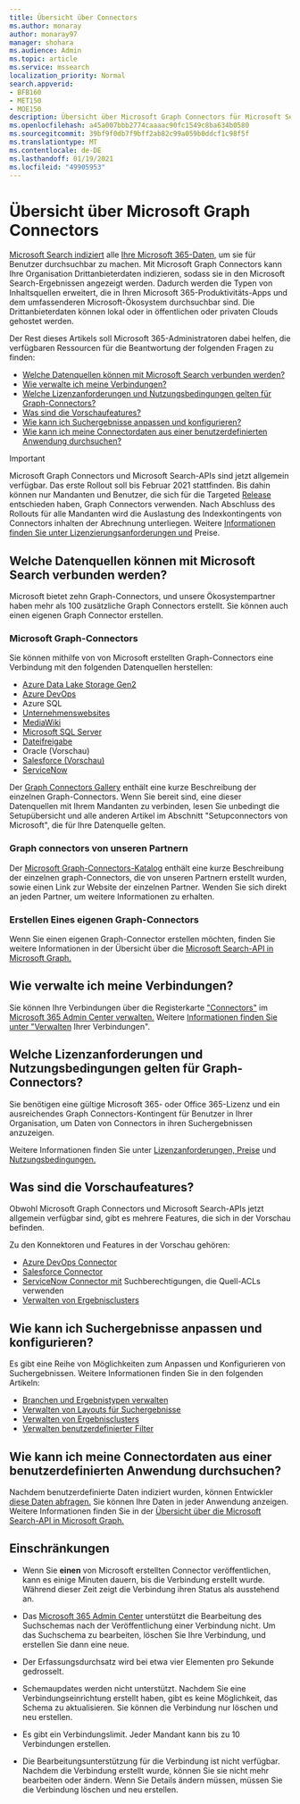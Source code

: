 ```yaml
---
title: Übersicht über Connectors
ms.author: monaray
author: monaray97
manager: shohara
ms.audience: Admin
ms.topic: article
ms.service: mssearch
localization_priority: Normal
search.appverid:
- BFB160
- MET150
- MOE150
description: Übersicht über Microsoft Graph Connectors für Microsoft Search
ms.openlocfilehash: a45a007bbb2774caaaac90fc1549c8ba634b0580
ms.sourcegitcommit: 39bf9f0db7f9bff2ab82c99a059b0ddcf1c98f5f
ms.translationtype: MT
ms.contentlocale: de-DE
ms.lasthandoff: 01/19/2021
ms.locfileid: "49905953"
---
```

# <a name="overview-of-microsoft-graph-connectors"></a>Übersicht über Microsoft Graph Connectors

[Microsoft Search indiziert](https://docs.microsoft.com/microsoftsearch/overview-microsoft-search) alle [Ihre Microsoft 365-Daten,](https://www.microsoft.com/microsoft-365) um sie für Benutzer durchsuchbar zu machen. Mit Microsoft Graph Connectors kann Ihre Organisation Drittanbieterdaten indizieren, sodass sie in den Microsoft Search-Ergebnissen angezeigt werden. Dadurch werden die Typen von Inhaltsquellen erweitert, die in Ihren Microsoft 365-Produktivitäts-Apps und dem umfassenderen Microsoft-Ökosystem durchsuchbar sind. Die Drittanbieterdaten können lokal oder in öffentlichen oder privaten Clouds gehostet werden.

<!---link Microsoft Graph reference in line 19 when we have access to relevant documentation--->

Der Rest dieses Artikels soll Microsoft 365-Administratoren dabei helfen, die verfügbaren Ressourcen für die Beantwortung der folgenden Fragen zu finden:

* [Welche Datenquellen können mit Microsoft Search verbunden werden?](#what-data-sources-can-be-connected-to-microsoft-search)
* [Wie verwalte ich meine Verbindungen?](#how-do-i-manage-my-connections)
* [Welche Lizenzanforderungen und Nutzungsbedingungen gelten für Graph-Connectors?](#what-are-the-license-requirements-and-terms-of-use-for-graph-connectors)
* [Was sind die Vorschaufeatures?](#what-are-the-preview-features)
* [Wie kann ich Suchergebnisse anpassen und konfigurieren?](#how-do-i-customize-and-configure-search-results)
* [Wie kann ich meine Connectordaten aus einer benutzerdefinierten Anwendung durchsuchen?](#how-do-i-search-my-connector-data-from-a-custom-application)

<!---Modify to another note that is more accurate after rollout completion--->
> [!IMPORTANT]
> Microsoft Graph Connectors und Microsoft Search-APIs sind jetzt allgemein verfügbar. Das erste Rollout soll bis Februar 2021 stattfinden. Bis dahin können nur Mandanten und Benutzer, die sich für die Targeted [Release](https://docs.microsoft.com/office365/admin/manage/release-options-in-office-365?view=o365-worldwide&preserve-view=true) entschieden haben, Graph Connectors verwenden. Nach Abschluss des Rollouts für alle Mandanten wird die Auslastung des Indexkontingents von Connectors inhalten der Abrechnung unterliegen. Weitere [Informationen finden Sie unter Lizenzierungsanforderungen und](licensing.md) Preise.

<!---Add Value, scenario, example, and/or graphic in December updates--->
<!---Probably remove architecture section below
## Architecture

The following architectural diagram of the Microsoft Graph platform shows how Graph connector content flows through content indexing to user results in [Microsoft Search](https://docs.microsoft.com/microsoftsearch/overview-microsoft-search) clients. The rest of this section explains each of the key building blocks in the diagram.

![Diagram: on-premises and cloud-based data is pulled by connectors and indexed by the Microsoft Search API, and then the Microsoft Search service delivers the results to users.](media/connectors-overview/highlevel-connectors.png)
Graph connectors can pull data from cloud-based (SaaS) data sources and on-premises data stores. The above diagram shows connections to only two data sources, but you can add connections to up ten sources per tenant.

The Microsoft Graph Connectors API instantiates one connection per data source. Then, the API indexes and stores the data. Established connections interact with Microsoft Search, so users can get search results.

You can use the Microsoft 365 [admin center](https://admin.microsoft.com) to setup and manage any of the Graph connectors by Microsoft. The admin center has a simple user interface that makes it easy to establish the connection to your data source, and monitor connection status and utilization.

***Edit paragraph below**_
To create a _*connection** to a data source, admins need authenticated access to the data and the entire content repository. The data is fed to the graph connector service for indexing.--->

## <a name="what-data-sources-can-be-connected-to-microsoft-search"></a>Welche Datenquellen können mit Microsoft Search verbunden werden?

Microsoft bietet zehn Graph-Connectors, und unsere Ökosystempartner haben mehr als 100 zusätzliche Graph Connectors erstellt. Sie können auch einen eigenen Graph Connector erstellen. 

### <a name="graph-connectors-by-microsoft"></a>Microsoft Graph-Connectors

Sie können mithilfe von von Microsoft erstellten Graph-Connectors eine Verbindung mit den folgenden Datenquellen herstellen:

<!---Need to add a few links below when docs exist--->
* [Azure Data Lake Storage Gen2](azure-data-lake-connector.md)
* [Azure DevOps](azure-devops-connector.md)
* Azure SQL
* [Unternehmenswebsites](enterprise-web-connector.md)
* [MediaWiki](mediawiki-connector.md)
* [Microsoft SQL Server ](MSSQL-connector.md)
* [Dateifreigabe](fileshare-connector.md)
* Oracle (Vorschau)
* [Salesforce (Vorschau)](salesforce-connector.md)
* [ServiceNow](servicenow-connector.md)

Der [Graph Connectors Gallery](connectors-gallery.md) enthält eine kurze Beschreibung der einzelnen Graph-Connectors. Wenn Sie bereit sind, eine dieser Datenquellen mit Ihrem [](configure-connector.md) Mandanten zu verbinden, lesen Sie unbedingt die Setupübersicht und alle anderen Artikel im Abschnitt "Setupconnectors von Microsoft", die für Ihre Datenquelle gelten.

### <a name="graph-connectors-by-our-partners"></a>Graph connectors von unseren Partnern

Der [Microsoft Graph-Connectors-Katalog](connectors-gallery.md) enthält eine kurze Beschreibung der einzelnen graph-Connectors, die von unseren Partnern erstellt wurden, sowie einen Link zur Website der einzelnen Partner. Wenden Sie sich direkt an jeden Partner, um weitere Informationen zu erhalten.

### <a name="build-your-own-graph-connector"></a>Erstellen Eines eigenen Graph-Connectors

Wenn Sie einen eigenen Graph-Connector erstellen möchten, finden Sie weitere Informationen in der Übersicht über die [Microsoft Search-API in Microsoft Graph.](https://docs.microsoft.com/graph/search-concept-overview)

## <a name="how-do-i-manage-my-connections"></a>Wie verwalte ich meine Verbindungen?

Sie können Ihre Verbindungen über die Registerkarte ["Connectors"](https://admin.microsoft.com/Adminportal/Home#/MicrosoftSearch/Connectors) im [Microsoft 365 Admin Center verwalten.](https://admin.microsoft.com/) Weitere [Informationen finden Sie unter "Verwalten](manage-connector.md) Ihrer Verbindungen".

## <a name="what-are-the-license-requirements-and-terms-of-use-for-graph-connectors"></a>Welche Lizenzanforderungen und Nutzungsbedingungen gelten für Graph-Connectors?

Sie benötigen eine gültige Microsoft 365- oder Office 365-Lizenz und ein ausreichendes Graph Connectors-Kontingent für Benutzer in Ihrer Organisation, um Daten von Connectors in ihren Suchergebnissen anzuzeigen.

Weitere Informationen finden Sie unter [Lizenzanforderungen, Preise](licensing.md) und [Nutzungsbedingungen.](terms-of-use.md)

## <a name="what-are-the-preview-features"></a>Was sind die Vorschaufeatures?

Obwohl Microsoft Graph Connectors und Microsoft Search-APIs jetzt allgemein verfügbar sind, gibt es mehrere Features, die sich in der Vorschau befinden.

Zu den Konnektoren und Features in der Vorschau gehören:

* [Azure DevOps Connector](azure-devops-connector.md)
* [Salesforce Connector](salesforce-connector.md)
* [ServiceNow Connector mit](servicenow-connector.md) Suchberechtigungen, die Quell-ACLs verwenden
* [Verwalten von Ergebnisclusters](result-cluster.md)

## <a name="how-do-i-customize-and-configure-search-results"></a>Wie kann ich Suchergebnisse anpassen und konfigurieren?

Es gibt eine Reihe von Möglichkeiten zum Anpassen und Konfigurieren von Suchergebnissen. Weitere Informationen finden Sie in den folgenden Artikeln:

* [Branchen und Ergebnistypen verwalten](customize-search-page.md)
* [Verwalten von Layouts für Suchergebnisse](customize-results-layout.md)
* [Verwalten von Ergebnisclusters](result-cluster.md)
* [Verwalten benutzerdefinierter Filter](custom-filters.md)

## <a name="how-do-i-search-my-connector-data-from-a-custom-application"></a>Wie kann ich meine Connectordaten aus einer benutzerdefinierten Anwendung durchsuchen?

Nachdem benutzerdefinierte Daten indiziert wurden, können Entwickler [diese Daten abfragen.](https://docs.microsoft.com/graph/search-concept-custom-types) Sie können Ihre Daten in jeder Anwendung anzeigen. Weitere Informationen finden Sie in der [Übersicht über die Microsoft Search-API in Microsoft Graph.](https://docs.microsoft.com/graph/search-concept-overview)

## <a name="limitations"></a>Einschränkungen

* Wenn Sie **einen** von Microsoft erstellten Connector veröffentlichen, kann es einige Minuten dauern, bis die Verbindung erstellt wurde. Während dieser Zeit zeigt die Verbindung ihren Status als ausstehend an.

* Das [Microsoft 365 Admin Center](https://admin.microsoft.com) unterstützt  die Bearbeitung des Suchschemas nach der Veröffentlichung einer Verbindung nicht. Um das Suchschema zu bearbeiten, löschen Sie Ihre Verbindung, und erstellen Sie dann eine neue.

* Der Erfassungsdurchsatz wird bei etwa vier Elementen pro Sekunde gedrosselt.

* Schemaupdates werden nicht unterstützt. Nachdem Sie eine Verbindungseinrichtung erstellt haben, gibt es keine Möglichkeit, das Schema zu aktualisieren. Sie können die Verbindung nur löschen und neu erstellen.

* Es gibt ein Verbindungslimit. Jeder Mandant kann bis zu 10 Verbindungen erstellen.

* Die Bearbeitungsunterstützung für die Verbindung ist nicht verfügbar. Nachdem die Verbindung erstellt wurde, können Sie sie nicht mehr bearbeiten oder ändern. Wenn Sie Details ändern müssen, müssen Sie die Verbindung löschen und neu erstellen.
